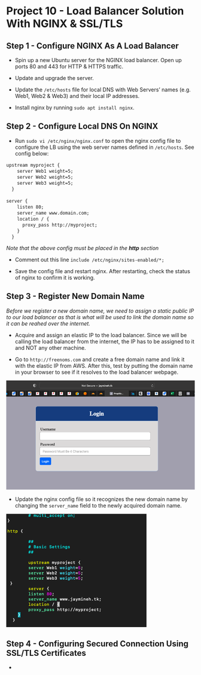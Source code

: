 # Project 10 - Load Balancer Solution With NGINX & SSL/TLS

**Step 1 - Configure NGINX As A Load Balancer**
---

- Spin up a new Ubuntu server for the NGINX load balancer. Open up ports 80 and 443 for HTTP & HTTPS traffic.

- Update and upgrade the server.

- Update the `/etc/hosts` file for local DNS with Web Servers’ names (e.g. Web1, Web2 & Web3) and their local IP addresses.

- Install nginx by running `sudo apt install nginx`.

**Step 2 - Configure Local DNS On NGINX**
---

- Run `sudo vi /etc/nginx/nginx.conf` to open the nginx config file to configure the LB using the web server names defined in `/etc/hosts`. See config below:
```
upstream myproject {
    server Web1 weight=5;
    server Web2 weight=5;
    server Web3 weight=5;
  }

server {
    listen 80;
    server_name www.domain.com;
    location / {
      proxy_pass http://myproject;
    }
  }
```
*Note that the above config must be placed in the **http** section*

- Comment out this line `include /etc/nginx/sites-enabled/*;`

- Save the config file and restart nginx. After restarting, check the status of nginx to confirm it is working.

**Step 3 - Register New Domain Name**
---

*Before we register a new domain name, we need to assign a static public IP to our load balancer as that is what will be used to link the domain name so it can be reahed over the internet.*

- Acquire and assign an elastic IP to the load balancer. Since we will be calling the load balancer from the internet, the IP has to be assigned to it and NOT any other machine.

- Go to `http://freenoms.com` and create a free domain name and link it with the elastic IP from AWS. After this, test by putting the domain name in your browser to see if it resolves to the load balancer webpage.

![Domain name resolution](jaymineh.png)

- Update the nginx config file so it recognizes the new domain name by changing the `server_name` field to the newly acquired domain name.

![Load Balancer Config](ngixconf.png)

**Step 4 - Configuring Secured Connection Using SSL/TLS Certificates**
---

- 